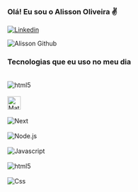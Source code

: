 
### Olá! Eu sou o Alisson Oliveira ✌️

[![Linkedin](https://img.shields.io/badge/LinkedIn-0077B5?style=for-the-badge&logo=linkedin&logoColor=white)](https://www.linkedin.com/in/alisson-oliveira-855820252/)

![Alisson Github](https://github-readme-stats.vercel.app/api/top-langs/?username=Ale-devv&hide_progress=true)

### Tecnologias que eu uso no meu dia

<div style="display: inline_block"> <br>
  <img align="center" alt="html5" src="https://img.shields.io/badge/React-20232A?style=for-the-badge&logo=react&logoColor=61DAFB"/>
  </div>

<div style="display: inline_block"> <br>
  <img align="center" alt="Math-React" height="30" src="https://camo.githubusercontent.com/b7395b00d152dc8f19cec61f582369bd580e31b8ed93d34646ec43aa675baa7c/68747470733a2f2f696d672e736869656c64732e696f2f62616467652f4e6578742d626c61636b3f7374796c653d666f722d7468652d6261646765266c6f676f3d6e6578742e6a73266c6f676f436f6c6f723d7768697465"/>
  
  </div>
  <div style="display: inline_block"> <br>
  <img align="center" alt="Next" src="https://img.shields.io/badge/Node.js-43853D?style=for-the-badge&logo=node.js&logoColor=white"/>
  </div>

  <div style="display: inline_block"> <br>
  <img align="center" alt="Node.js" src="https://img.shields.io/badge/JavaScript-323330?style=for-the-badge&logo=javascript&logoColor=F7DF1E"/>
  </div>

  <div style="display: inline_block"> <br>
  <img align="center" alt="Javascript" src="https://img.shields.io/badge/TypeScript-007ACC?style=for-the-badge&logo=typescript&logoColor=white"/>
  </div>

  <div style="display: inline_block"> <br>
  <img align="center" alt="html5" src="https://img.shields.io/badge/HTML-239120?style=for-the-badge&logo=html5&logoColor=white"/>
  </div>

  <div style="display: inline_block"> <br>
  <img align="center" alt="Css" src="https://img.shields.io/badge/CSS-239120?&style=for-the-badge&logo=css3&logoColor=white"/>
  </div> <br>

